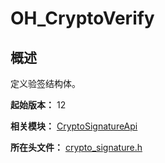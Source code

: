 # OH_CryptoVerify

## 概述

定义验签结构体。

**起始版本：** 12

**相关模块：** [CryptoSignatureApi](capi-cryptosignatureapi.md)

**所在头文件：** [crypto_signature.h](capi-crypto-signature-h.md)

